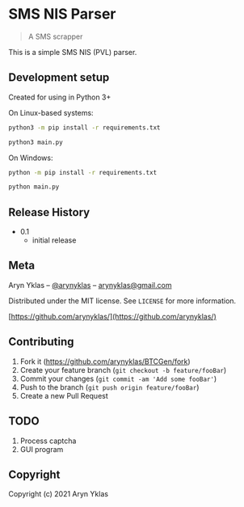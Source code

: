 # SMS NIS Parser
> A SMS scrapper

This is a simple SMS NIS (PVL) parser.

## Development setup

Created for using in Python 3+

On Linux-based systems:
```sh
python3 -m pip install -r requirements.txt
```
```sh
python3 main.py
```

On Windows:
```sh
python -m pip install -r requirements.txt
```
```sh
python main.py
```

## Release History

* 0.1
    * initial release

## Meta

Aryn Yklas – [@arynyklas](https://t.me/arynyklas) – arynyklas@gmail.com

Distributed under the MIT license. See ``LICENSE`` for more information.

[https://github.com/arynyklas/](https://github.com/arynyklas/)

## Contributing

1. Fork it (<https://github.com/arynyklas/BTCGen/fork>)
2. Create your feature branch (`git checkout -b feature/fooBar`)
3. Commit your changes (`git commit -am 'Add some fooBar'`)
4. Push to the branch (`git push origin feature/fooBar`)
5. Create a new Pull Request

## TODO

1. Process captcha
2. GUI program

## Copyright

Copyright (c) 2021 Aryn Yklas
